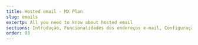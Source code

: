 ```yaml
---
title: Hosted email - MX Plan
slug: emails
excertp: All you need to know about hosted email
sections: Introdução, Funcionalidades dos endereços e-mail, Configuração num computador, Configuração no smartphone, Configuração numa interface online, Diagnóstico, Migração
order: 03
---
```



